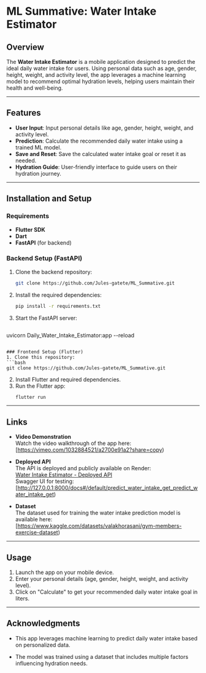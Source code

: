 # ML Summative: Water Intake Estimator  

## Overview  
The **Water Intake Estimator** is a mobile application designed to predict the ideal daily water intake for users. Using personal data such as age, gender, height, weight, and activity level, the app leverages a machine learning model to recommend optimal hydration levels, helping users maintain their health and well-being.  

---

## Features  
- **User Input**: Input personal details like age, gender, height, weight, and activity level.  
- **Prediction**: Calculate the recommended daily water intake using a trained ML model.  
- **Save and Reset**: Save the calculated water intake goal or reset it as needed.  
- **Hydration Guide**: User-friendly interface to guide users on their hydration journey.  

---

## Installation and Setup  

### Requirements  
- **Flutter SDK**  
- **Dart**  
- **FastAPI** (for backend)  

### Backend Setup (FastAPI)  
1. Clone the backend repository:  
   ```bash
   git clone https://github.com/Jules-gatete/ML_Summative.git

   ```  
2. Install the required dependencies:  
   ```bash
   pip install -r requirements.txt
   ```  
3. Start the FastAPI server:  
   ```bash
uvicorn Daily_Water_Intake_Estimator:app --reload
   ```  

### Frontend Setup (Flutter)  
1. Clone this repository:  
   ```bash
   git clone https://github.com/Jules-gatete/ML_Summative.git
   ```  
2. Install Flutter and required dependencies.  
3. Run the Flutter app:  
   ```bash
   flutter run
   ```  

---

## Links  

- **Video Demonstration**  
  Watch the video walkthrough of the app here:  
  [https://vimeo.com/1032884521/a2700e91a2?share=copy)  

- **Deployed API**  
  The API is deployed and publicly available on Render:  
  [Water Intake Estimator - Deployed API](https://ml-summative.onrender.com)  
  Swagger UI for testing:  
  [http://127.0.0.1:8000/docs#/default/predict_water_intake_get_predict_water_intake_get)  

- **Dataset**  
  The dataset used for training the water intake prediction model is available here:  
  [https://www.kaggle.com/datasets/valakhorasani/gym-members-exercise-dataset)

  

---

## Usage  

1. Launch the app on your mobile device.  
2. Enter your personal details (age, gender, height, weight, and activity level).  
3. Click on "Calculate" to get your recommended daily water intake goal in liters. 

---

## Acknowledgments  

- This app leverages machine learning to predict daily water intake based on personalized data.  
 
- The model was trained using a dataset that includes multiple factors influencing hydration needs.  

